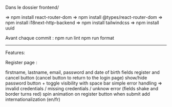 Dans le dossier frontend/

=> npm install react-router-dom
=> npm install @types/react-router-dom
=> npm install i18next-http-backend
=> npm install tailwindcss
=> npm install uuid


Avant chaque commit :
npm run lint
npm run format

--------------------------------------------------

Features:

Register page :

firstname, lastname, email, password and date of birth fields
register and cancel button (cancel button to return to the login page)
show/hide password button + toggle visibility with space bar
simple error handling => invalid credentials / missing credentials / unknow error (fields shake and border turns red)
spin animation on register button when submit
add internationalization (en/fr)
